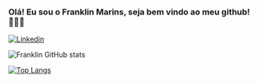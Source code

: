 
### Olá! Eu sou o Franklin Marins, seja bem vindo ao meu github! 🙋🏽‍♂️

[![Linkedin](https://img.shields.io/badge/LinkedIn-0077B5?style=for-the-badge&logo=linkedin&logoColor=white)](https://www.linkedin.com/in/franklin-marins/)

![Franklin GitHub stats](https://github-readme-stats.vercel.app/api?username=franklmarins&show_icons=true&theme=dracula)

[![Top Langs](https://github-readme-stats.vercel.app/api/top-langs/?username=franklmarins&langs_count=8)](https://github.com/franklmarins/github-readme-stats)
